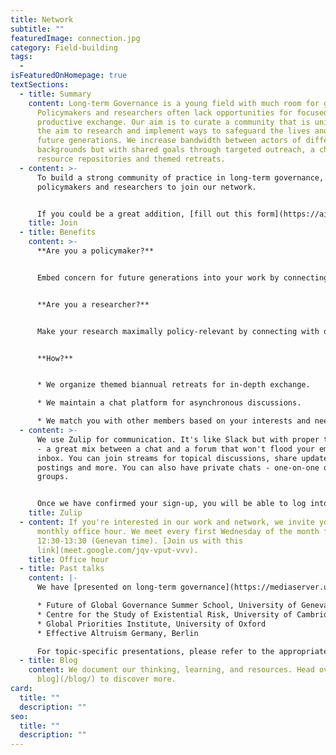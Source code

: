 ```yaml
---
title: Network
subtitle: ""
featuredImage: connection.jpg
category: Field-building
tags:
  - 
isFeaturedOnHomepage: true
textSections:
  - title: Summary
    content: Long-term Governance is a young field with much room for growth.
      Policymakers and researchers often lack opportunities for focused and
      productive exchange. Our aim is to curate a community that is united in
      the aim to research and implement ways to safeguard the lives and freedom of 
      future generations. We increase bandwidth between actors of different 
      backgrounds but with shared goals through targeted outreach, a chat server,
      resource repositories and themed retreats.
  - content: >-
      To build a strong community of practice in long-term governance, we invite
      policymakers and researchers to join our network. 


      If you could be a great addition, [fill out this form](https://airtable.com/shrdAb3PgjzY49EeZ) and we'll be in touch.
    title: Join
  - title: Benefits
    content: >-
      **Are you a policymaker?**


      Embed concern for future generations into your work by connecting with other policymakers and leading scholars in the fields of decision-making, global catastrophic risks and Longtermism to exchange best practices and stay up to date.


      **Are you a researcher?**


      Make your research maximally policy-relevant by connecting with decision-makers and potential collaborators.


      **How?**


      * We organize themed biannual retreats for in-depth exchange.

      * We maintain a chat platform for asynchronous discussions.

      * We match you with other members based on your interests and needs.
  - content: >-
      We use Zulip for communication. It's like Slack but with proper threading
      - a great mix between a chat and a forum that won't flood your email
      inbox. You can join streams for topical discussions, share updates, job
      postings and more. You can also have private chats - one-on-one or in
      groups.


      Once we have confirmed your sign-up, you will be able to log into [longtermgov.zulipchat.com](https://longtermgov.zulipchat.com/) via your browser or [the app for your phone](https://play.google.com/store/apps/details?id=com.zulipmobile).
    title: Zulip
  - content: If you're interested in our work and network, we invite you to join our
      monthly office hour. We meet every first Wednesday of the month from
      12:30-13:30 (Genevan time). [Join us with this
      link](meet.google.com/jqv-vput-vvv).
    title: Office hour
  - title: Past talks
    content: |-
      We have [presented on long-term governance](https://mediaserver.unige.ch/play/151903) at:

      * Future of Global Governance Summer School, University of Geneva
      * Centre for the Study of Existential Risk, University of Cambridge
      * Global Priorities Institute, University of Oxford
      * Effective Altruism Germany, Berlin

      For topic-specific presentations, please refer to the appropriate project.
  - title: Blog
    content: We document our thinking, learning, and resources. Head over to [our
      blog](/blog/) to discover more.
card:
  title: ""
  description: ""
seo:
  title: ""
  description: ""
---
```

